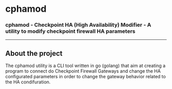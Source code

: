 # cphamod
### cphamod - Checkpoint HA (High Availability) Modifier - A utility to modify checkpoint firewall HA parameters
---
## About the project
The cphamod utility is a CLI tool written in go (golang) that aim at creating a program to connect do Checkpoint Firewall Gateways and change the HA configurated parameters in order to change the gateway behavior related to the HA condifuration.
